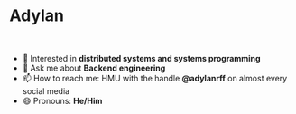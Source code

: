 # Adylan

<br/> 

- 👯 Interested in **distributed systems and systems programming**
- 💬 Ask me about **Backend engineering**
- 📫 How to reach me: HMU with the handle **@adylanrff** on almost every social media
- 😄 Pronouns: **He/Him**

<br/>

<!--
**adylanrff/adylanrff** is a ✨ _special_ ✨ repository because its `README.md` (this file) appears on your GitHub profile.

Here are some ideas to get you started:

- 🔭 I’m currently working on ...
- 🌱 I’m currently learning ...
- 👯 I’m looking to collaborate on ...
- 🤔 I’m looking for help with ...
- 💬 Ask me about ...
- 📫 How to reach me: ...
- 😄 Pronouns: ...
- ⚡ Fun fact: ...
-->
